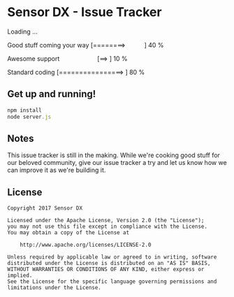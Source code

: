 # Sensor DX - Issue Tracker
Loading ...

Good stuff coming your way [========>&nbsp;&nbsp;&nbsp;&nbsp;&nbsp;&nbsp;&nbsp;&nbsp;&nbsp;&nbsp;&nbsp;] 40 %

Awesome support&nbsp;&nbsp;&nbsp;&nbsp;&nbsp;&nbsp;&nbsp;&nbsp;&nbsp;&nbsp;&nbsp;&nbsp;&nbsp;&nbsp;&nbsp;&nbsp;&nbsp;&nbsp;&nbsp;&nbsp;&nbsp;&nbsp;[==>&#09;&#09;&#09;&#09;] 10 %

Standard coding            [================>   ] 80 %


## Get up and running!

```ruby
npm install
node server.js
```
## Notes

This issue tracker is still in the making. While we're cooking good stuff for our beloved community, 
give our issue tracker a try and let us know how we can improve it as we're building it.

## License

    Copyright 2017 Sensor DX

    Licensed under the Apache License, Version 2.0 (the "License");
    you may not use this file except in compliance with the License.
    You may obtain a copy of the License at

        http://www.apache.org/licenses/LICENSE-2.0

    Unless required by applicable law or agreed to in writing, software
    distributed under the License is distributed on an "AS IS" BASIS,
    WITHOUT WARRANTIES OR CONDITIONS OF ANY KIND, either express or implied.
    See the License for the specific language governing permissions and
    limitations under the License.
